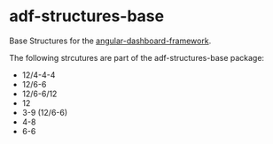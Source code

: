 # adf-structures-base

Base Structures for the [angular-dashboard-framework](https://github.com/sdorra/angular-dashboard-framework).

The following strcutures are part of the adf-structures-base package:

* 12/4-4-4
* 12/6-6
* 12/6-6/12
* 12
* 3-9 (12/6-6)
* 4-8
* 6-6

